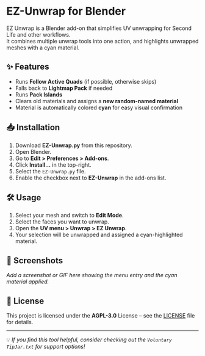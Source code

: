 # EZ-Unwrap for Blender

EZ Unwrap is a Blender add-on that simplifies UV unwrapping for Second Life and other workflows.  
It combines multiple unwrap tools into one action, and highlights unwrapped meshes with a cyan material.

## ✨ Features
- Runs **Follow Active Quads** (if possible, otherwise skips)
- Falls back to **Lightmap Pack** if needed
- Runs **Pack Islands**
- Clears old materials and assigns a **new random-named material**
- Material is automatically colored **cyan** for easy visual confirmation

## 📥 Installation
1. Download **EZ-Unwrap.py** from this repository.  
2. Open Blender.  
3. Go to **Edit > Preferences > Add-ons**.  
4. Click **Install...** in the top-right.  
5. Select the `EZ-Unwrap.py` file.  
6. Enable the checkbox next to **EZ-Unwrap** in the add-ons list.

## 🛠 Usage
1. Select your mesh and switch to **Edit Mode**.  
2. Select the faces you want to unwrap.  
3. Open the **UV menu > Unwrap > EZ Unwrap**.  
4. Your selection will be unwrapped and assigned a cyan-highlighted material.

## 📸 Screenshots
_Add a screenshot or GIF here showing the menu entry and the cyan material applied._

## 📜 License
This project is licensed under the **AGPL-3.0** License – see the [LICENSE](LICENSE) file for details.

---

💡 *If you find this tool helpful, consider checking out the `Voluntary TipJar.txt` for support options!*
